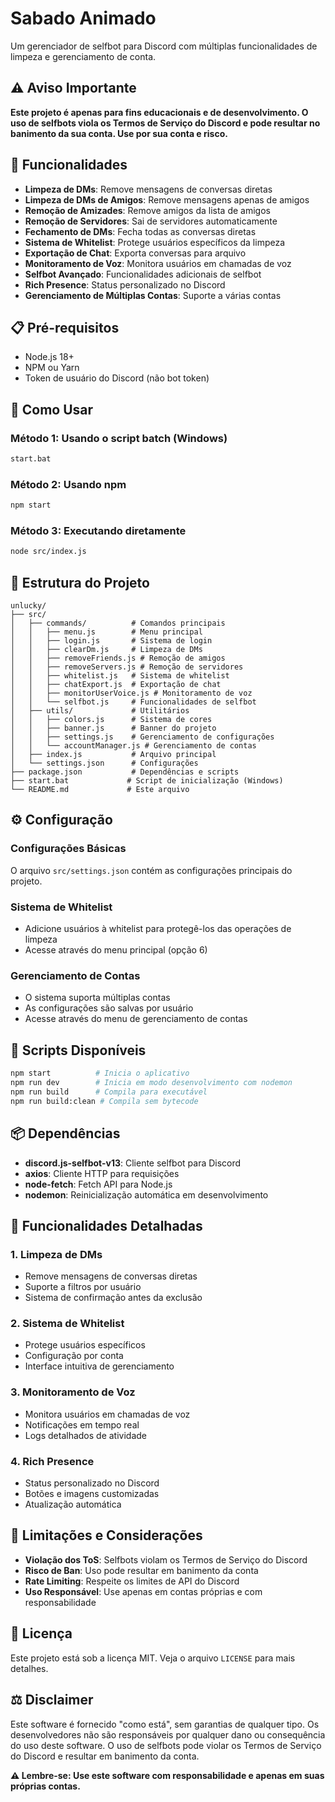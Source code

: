 # Sabado Animado

Um gerenciador de selfbot para Discord com múltiplas funcionalidades de limpeza e gerenciamento de conta.

## ⚠️ Aviso Importante

**Este projeto é apenas para fins educacionais e de desenvolvimento. O uso de selfbots viola os Termos de Serviço do Discord e pode resultar no banimento da sua conta. Use por sua conta e risco.**

## 🚀 Funcionalidades

- **Limpeza de DMs**: Remove mensagens de conversas diretas
- **Limpeza de DMs de Amigos**: Remove mensagens apenas de amigos
- **Remoção de Amizades**: Remove amigos da lista de amigos
- **Remoção de Servidores**: Sai de servidores automaticamente
- **Fechamento de DMs**: Fecha todas as conversas diretas
- **Sistema de Whitelist**: Protege usuários específicos da limpeza
- **Exportação de Chat**: Exporta conversas para arquivo
- **Monitoramento de Voz**: Monitora usuários em chamadas de voz
- **Selfbot Avançado**: Funcionalidades adicionais de selfbot
- **Rich Presence**: Status personalizado no Discord
- **Gerenciamento de Múltiplas Contas**: Suporte a várias contas

## 📋 Pré-requisitos

- Node.js 18+ 
- NPM ou Yarn
- Token de usuário do Discord (não bot token)

## 🚀 Como Usar

### Método 1: Usando o script batch (Windows)
```bash
start.bat
```

### Método 2: Usando npm
```bash
npm start
```

### Método 3: Executando diretamente
```bash
node src/index.js
```

## 📁 Estrutura do Projeto

```
unlucky/
├── src/
│   ├── commands/          # Comandos principais
│   │   ├── menu.js        # Menu principal
│   │   ├── login.js       # Sistema de login
│   │   ├── clearDm.js     # Limpeza de DMs
│   │   ├── removeFriends.js # Remoção de amigos
│   │   ├── removeServers.js # Remoção de servidores
│   │   ├── whitelist.js   # Sistema de whitelist
│   │   ├── chatExport.js  # Exportação de chat
│   │   ├── monitorUserVoice.js # Monitoramento de voz
│   │   └── selfbot.js     # Funcionalidades de selfbot
│   ├── utils/             # Utilitários
│   │   ├── colors.js      # Sistema de cores
│   │   ├── banner.js      # Banner do projeto
│   │   ├── settings.js    # Gerenciamento de configurações
│   │   └── accountManager.js # Gerenciamento de contas
│   ├── index.js           # Arquivo principal
│   └── settings.json      # Configurações
├── package.json           # Dependências e scripts
├── start.bat             # Script de inicialização (Windows)
└── README.md             # Este arquivo
```

## ⚙️ Configuração

### Configurações Básicas
O arquivo `src/settings.json` contém as configurações principais do projeto.

### Sistema de Whitelist
- Adicione usuários à whitelist para protegê-los das operações de limpeza
- Acesse através do menu principal (opção 6)

### Gerenciamento de Contas
- O sistema suporta múltiplas contas
- As configurações são salvas por usuário
- Acesse através do menu de gerenciamento de contas

## 🔧 Scripts Disponíveis

```bash
npm start          # Inicia o aplicativo
npm run dev        # Inicia em modo desenvolvimento com nodemon
npm run build      # Compila para executável
npm run build:clean # Compila sem bytecode
```

## 📦 Dependências

- **discord.js-selfbot-v13**: Cliente selfbot para Discord
- **axios**: Cliente HTTP para requisições
- **node-fetch**: Fetch API para Node.js
- **nodemon**: Reinicialização automática em desenvolvimento

## 🎯 Funcionalidades Detalhadas

### 1. Limpeza de DMs
- Remove mensagens de conversas diretas
- Suporte a filtros por usuário
- Sistema de confirmação antes da exclusão

### 2. Sistema de Whitelist
- Protege usuários específicos
- Configuração por conta
- Interface intuitiva de gerenciamento

### 3. Monitoramento de Voz
- Monitora usuários em chamadas de voz
- Notificações em tempo real
- Logs detalhados de atividade

### 4. Rich Presence
- Status personalizado no Discord
- Botões e imagens customizadas
- Atualização automática

## 🚨 Limitações e Considerações

- **Violação dos ToS**: Selfbots violam os Termos de Serviço do Discord
- **Risco de Ban**: Uso pode resultar em banimento da conta
- **Rate Limiting**: Respeite os limites de API do Discord
- **Uso Responsável**: Use apenas em contas próprias e com responsabilidade

## 📄 Licença

Este projeto está sob a licença MIT. Veja o arquivo `LICENSE` para mais detalhes.

## ⚖️ Disclaimer

Este software é fornecido "como está", sem garantias de qualquer tipo. Os desenvolvedores não são responsáveis por qualquer dano ou consequência do uso deste software. O uso de selfbots pode violar os Termos de Serviço do Discord e resultar em banimento da conta.

**⚠️ Lembre-se: Use este software com responsabilidade e apenas em suas próprias contas.**

